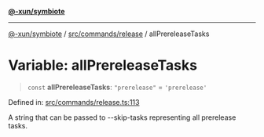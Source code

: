 [**@-xun/symbiote**](../../../../README.md)

***

[@-xun/symbiote](../../../../README.md) / [src/commands/release](../README.md) / allPrereleaseTasks

# Variable: allPrereleaseTasks

> `const` **allPrereleaseTasks**: `"prerelease"` = `'prerelease'`

Defined in: [src/commands/release.ts:113](https://github.com/Xunnamius/symbiote/blob/6997faa5359efb83c247c1b6e5dcf27da55db104/src/commands/release.ts#L113)

A string that can be passed to --skip-tasks representing all prerelease
tasks.
